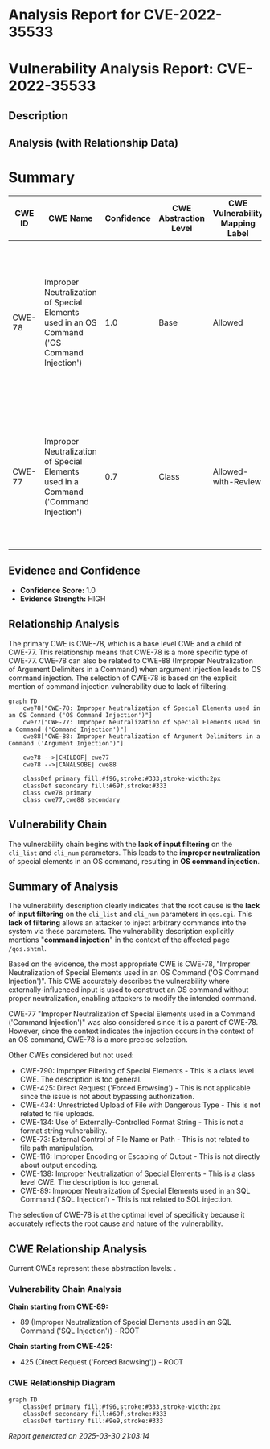 # Analysis Report for CVE-2022-35533

# Vulnerability Analysis Report: CVE-2022-35533

## Description



## Analysis (with Relationship Data)

# Summary
| CWE ID | CWE Name | Confidence | CWE Abstraction Level | CWE Vulnerability Mapping Label | CWE-Vulnerability Mapping Notes |
|---|---|---|---|---|---|
| CWE-78 | Improper Neutralization of Special Elements used in an OS Command ('OS Command Injection') | 1.0 | Base | Allowed | Primary CWE: The application constructs an OS command using external input without proper neutralization of special elements, leading to OS command injection. |
| CWE-77 | Improper Neutralization of Special Elements used in a Command ('Command Injection') | 0.7 | Class | Allowed-with-Review | Secondary Candidate: If the command injection is not specifically an OS command, this could be a more general command injection. |

## Evidence and Confidence

*   **Confidence Score:** 1.0
*   **Evidence Strength:** HIGH

## Relationship Analysis
The primary CWE is CWE-78, which is a base level CWE and a child of CWE-77. This relationship means that CWE-78 is a more specific type of CWE-77. CWE-78 can also be related to CWE-88 (Improper Neutralization of Argument Delimiters in a Command) when argument injection leads to OS command injection. The selection of CWE-78 is based on the explicit mention of command injection vulnerability due to lack of filtering.

```mermaid
graph TD
    cwe78["CWE-78: Improper Neutralization of Special Elements used in an OS Command ('OS Command Injection')"]
    cwe77["CWE-77: Improper Neutralization of Special Elements used in a Command ('Command Injection')"]
    cwe88["CWE-88: Improper Neutralization of Argument Delimiters in a Command ('Argument Injection')"]
    
    cwe78 -->|CHILDOF| cwe77
    cwe78 -->|CANALSOBE| cwe88
    
    classDef primary fill:#f96,stroke:#333,stroke-width:2px
    classDef secondary fill:#69f,stroke:#333
    class cwe78 primary
    class cwe77,cwe88 secondary
```

## Vulnerability Chain
The vulnerability chain begins with the **lack of input filtering** on the `cli_list` and `cli_num` parameters. This leads to the **improper neutralization** of special elements in an OS command, resulting in **OS command injection**.

## Summary of Analysis
The vulnerability description clearly indicates that the root cause is the **lack of input filtering** on the `cli_list` and `cli_num` parameters in `qos.cgi`. This **lack of filtering** allows an attacker to inject arbitrary commands into the system via these parameters. The vulnerability description explicitly mentions "**command injection**" in the context of the affected page `/qos.shtml`.

Based on the evidence, the most appropriate CWE is CWE-78, "Improper Neutralization of Special Elements used in an OS Command ('OS Command Injection')". This CWE accurately describes the vulnerability where externally-influenced input is used to construct an OS command without proper neutralization, enabling attackers to modify the intended command.

CWE-77 "Improper Neutralization of Special Elements used in a Command ('Command Injection')" was also considered since it is a parent of CWE-78. However, since the context indicates the injection occurs in the context of an OS command, CWE-78 is a more precise selection.

Other CWEs considered but not used:

*   CWE-790: Improper Filtering of Special Elements - This is a class level CWE. The description is too general.
*   CWE-425: Direct Request ('Forced Browsing') - This is not applicable since the issue is not about bypassing authorization.
*   CWE-434: Unrestricted Upload of File with Dangerous Type - This is not related to file uploads.
*   CWE-134: Use of Externally-Controlled Format String - This is not a format string vulnerability.
*   CWE-73: External Control of File Name or Path - This is not related to file path manipulation.
*   CWE-116: Improper Encoding or Escaping of Output - This is not directly about output encoding.
*   CWE-138: Improper Neutralization of Special Elements - This is a class level CWE. The description is too general.
*   CWE-89: Improper Neutralization of Special Elements used in an SQL Command ('SQL Injection') - This is not related to SQL injection.

The selection of CWE-78 is at the optimal level of specificity because it accurately reflects the root cause and nature of the vulnerability.


## CWE Relationship Analysis

Current CWEs represent these abstraction levels: .


### Vulnerability Chain Analysis

**Chain starting from CWE-89:**
- 89 (Improper Neutralization of Special Elements used in an SQL Command ('SQL Injection')) - ROOT


**Chain starting from CWE-425:**
- 425 (Direct Request ('Forced Browsing')) - ROOT



### CWE Relationship Diagram

```mermaid
graph TD
    classDef primary fill:#f96,stroke:#333,stroke-width:2px
    classDef secondary fill:#69f,stroke:#333
    classDef tertiary fill:#9e9,stroke:#333
```



*Report generated on 2025-03-30 21:03:14*
